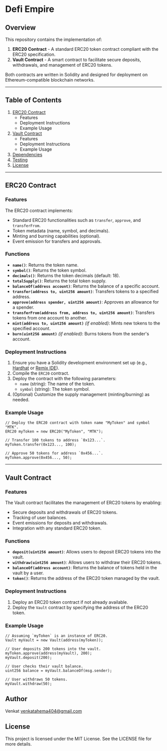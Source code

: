 # Defi Empire
## Overview
This repository contains the implementation of:
1. **ERC20 Contract** - A standard ERC20 token contract compliant with the ERC20 specification.
2. **Vault Contract** - A smart contract to facilitate secure deposits, withdrawals, and management of ERC20 tokens.

Both contracts are written in Solidity and designed for deployment on Ethereum-compatible blockchain networks.

---

## Table of Contents
1. [ERC20 Contract](#erc20-contract)
   - Features
   - Deployment Instructions
   - Example Usage
2. [Vault Contract](#vault-contract)
   - Features
   - Deployment Instructions
   - Example Usage
3. [Dependencies](#dependencies)
4. [Testing](#testing)
5. [License](#license)

---

## ERC20 Contract

### Features
The ERC20 contract implements:
- Standard ERC20 functionalities such as `transfer`, `approve`, and `transferFrom`.
- Token metadata (name, symbol, and decimals).
- Minting and burning capabilities (optional).
- Event emission for transfers and approvals.

### Functions
- **`name()`**: Returns the token name.
- **`symbol()`**: Returns the token symbol.
- **`decimals()`**: Returns the token decimals (default: 18).
- **`totalSupply()`**: Returns the total token supply.
- **`balanceOf(address account)`**: Returns the balance of a specific account.
- **`transfer(address to, uint256 amount)`**: Transfers tokens to a specified address.
- **`approve(address spender, uint256 amount)`**: Approves an allowance for a spender.
- **`transferFrom(address from, address to, uint256 amount)`**: Transfers tokens from one account to another.
- **`mint(address to, uint256 amount)`** _(if enabled)_: Mints new tokens to the specified account.
- **`burn(uint256 amount)`** _(if enabled)_: Burns tokens from the sender's account.

### Deployment Instructions
1. Ensure you have a Solidity development environment set up (e.g., [Hardhat](https://hardhat.org/) or [Remix IDE](https://remix.ethereum.org/)).
2. Compile the `ERC20` contract.
3. Deploy the contract with the following parameters:
   - `name` (string): The name of the token.
   - `symbol` (string): The token symbol.
4. (Optional) Customize the supply management (minting/burning) as needed.

### Example Usage
```solidity
// Deploy the ERC20 contract with token name "MyToken" and symbol "MTK".
ERC20 myToken = new ERC20("MyToken", "MTK");

// Transfer 100 tokens to address `0x123...`.
myToken.transfer(0x123..., 100);

// Approve 50 tokens for address `0x456...`.
myToken.approve(0x456..., 50);
```

---

## Vault Contract

### Features
The Vault contract facilitates the management of ERC20 tokens by enabling:
- Secure deposits and withdrawals of ERC20 tokens.
- Tracking of user balances.
- Event emissions for deposits and withdrawals.
- Integration with any standard ERC20 token.

### Functions
- **`deposit(uint256 amount)`**: Allows users to deposit ERC20 tokens into the vault.
- **`withdraw(uint256 amount)`**: Allows users to withdraw their ERC20 tokens.
- **`balanceOf(address account)`**: Returns the balance of tokens held in the vault by a user.
- **`token()`**: Returns the address of the ERC20 token managed by the vault.

### Deployment Instructions
1. Deploy an ERC20 token contract if not already available.
2. Deploy the `Vault` contract by specifying the address of the ERC20 token.

### Example Usage
```solidity
// Assuming `myToken` is an instance of ERC20.
Vault myVault = new Vault(address(myToken));

// User deposits 200 tokens into the vault.
myToken.approve(address(myVault), 200);
myVault.deposit(200);

// User checks their vault balance.
uint256 balance = myVault.balanceOf(msg.sender);

// User withdraws 50 tokens.
myVault.withdraw(50);
```

## Author
Venkat 
venkatahema404@gmail.com

## License
This project is licensed under the MIT License. See the LICENSE file for more details.
